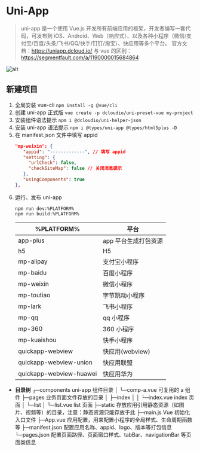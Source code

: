 # Uni-App

> uni-app 是一个使用 Vue.js 开发所有前端应用的框架，开发者编写一套代码，可发布到 iOS、Android、Web（响应式）、以及各种小程序（微信/支付宝/百度/头条/飞书/QQ/快手/钉钉/淘宝）、快应用等多个平台。
> 官方文档：https://uniapp.dcloud.io/
> 与 vue 的区别：https://segmentfault.com/a/1190000015684864

![alt](https://vkceyugu.cdn.bspapp.com/VKCEYUGU-a90b5f95-90ba-4d30-a6a7-cd4d057327db/423744c0-5673-4a14-adca-14bd986c3f05.jpg)

## 新建项目

1. 全局安装 vue-cli
   `npm install -g @vue/cli`
2. 创建 uni-app 正式版
   `vue create -p dcloudio/uni-preset-vue my-project`
3. 安装组件语法提示
   `npm i @dcloudio/uni-helper-json`
4. 安装 uni-app 语法提示
   `npm i @types/uni-app @types/html5plus -D`
5. 在 manifest.json 文件中填写 appid
   ```json
   "mp-weixin": {
      "appid": "-------------", // 填写 appid
      "setting": {
        "urlCheck": false,
        "checkSiteMap": false // 关闭消息提示
      },
      "usingComponents": true
   },
   ```
6. 运行、发布 uni-app
   ```
   npm run dev:%PLATFORM%
   npm run build:%PLATFORM%
   ```
   | %PLATFORM%              | 平台                 |
   | ----------------------- | -------------------- |
   | app-plus                | app 平台生成打包资源 |
   | h5                      | H5                   |
   | mp-alipay               | 支付宝小程序         |
   | mp-baidu                | 百度小程序           |
   | mp-weixin               | 微信小程序           |
   | mp-toutiao              | 字节跳动小程序       |
   | mp-lark                 | 飞书小程序           |
   | mp-qq                   | qq 小程序            |
   | mp-360                  | 360 小程序           |
   | mp-kuaishou             | 快手小程序           |
   | quickapp-webview        | 快应用(webview)      |
   | quickapp-webview-union  | 快应用联盟           |
   | quickapp-webview-huawei | 快应用华为           |

- **目录树**
  ┌─components uni-app 组件目录
  │ └─comp-a.vue 可复用的 a 组件
  ├─pages 业务页面文件存放的目录
  │ ├─index
  │ │ └─index.vue index 页面
  │ └─list
  │ └─list.vue list 页面
  ├─static 存放应用引用静态资源（如图片、视频等）的目录，注意：静态资源只能存放于此
  ├─main.js Vue 初始化入口文件
  ├─App.vue 应用配置，用来配置小程序的全局样式、生命周期函数等
  ├─manifest.json 配置应用名称、appid、logo、版本等打包信息
  └─pages.json 配置页面路径、页面窗口样式、tabBar、navigationBar 等页面类信息
